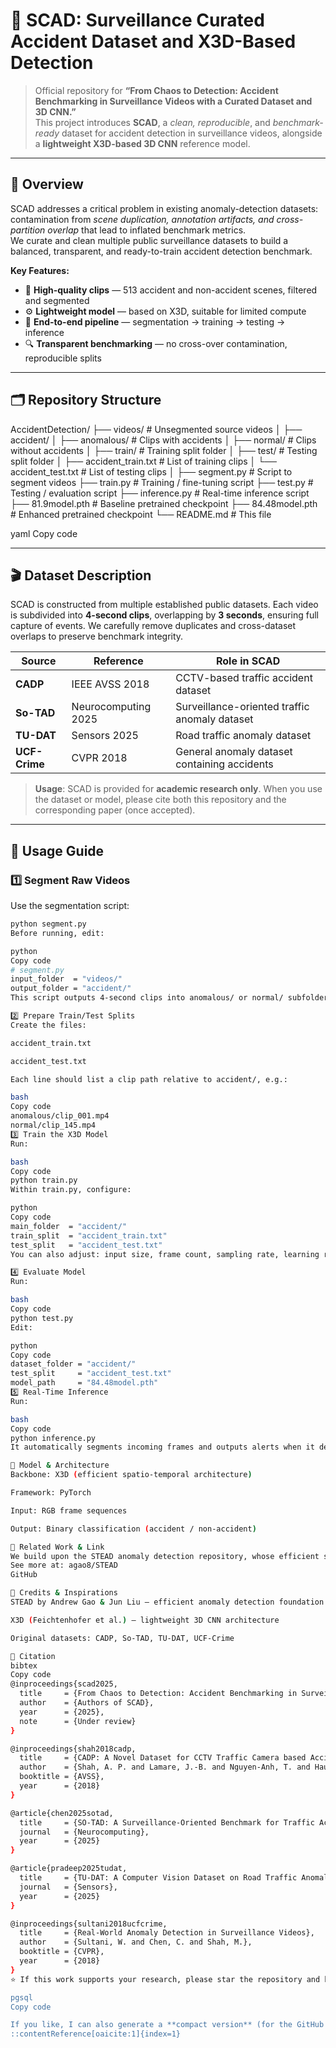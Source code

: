 # 🚦 SCAD: Surveillance Curated Accident Dataset and X3D-Based Detection

> Official repository for **“From Chaos to Detection: Accident Benchmarking in Surveillance Videos with a Curated Dataset and 3D CNN.”**  
> This project introduces **SCAD**, a *clean, reproducible*, and *benchmark-ready* dataset for accident detection in surveillance videos, alongside a **lightweight X3D-based 3D CNN** reference model.

---

## 📘 Overview  
SCAD addresses a critical problem in existing anomaly-detection datasets: contamination from *scene duplication, annotation artifacts, and cross-partition overlap* that lead to inflated benchmark metrics.  
We curate and clean multiple public surveillance datasets to build a balanced, transparent, and ready-to-train accident detection benchmark.

**Key Features:**
- 🧹 **High-quality clips** — 513 accident and non-accident scenes, filtered and segmented  
- ⚙️ **Lightweight model** — based on X3D, suitable for limited compute  
- 🧪 **End-to-end pipeline** — segmentation → training → testing → inference  
- 🔍 **Transparent benchmarking** — no cross-over contamination, reproducible splits  

---

## 🗂️ Repository Structure

AccidentDetection/
├── videos/ # Unsegmented source videos
│
├── accident/
│ ├── anomalous/ # Clips with accidents
│ ├── normal/ # Clips without accidents
│ ├── train/ # Training split folder
│ ├── test/ # Testing split folder
│ ├── accident_train.txt # List of training clips
│ └── accident_test.txt # List of testing clips
│
├── segment.py # Script to segment videos
├── train.py # Training / fine-tuning script
├── test.py # Testing / evaluation script
├── inference.py # Real-time inference script
├── 81.9model.pth # Baseline pretrained checkpoint
├── 84.48model.pth # Enhanced pretrained checkpoint
└── README.md # This file

yaml
Copy code

---

## 🎬 Dataset Description

SCAD is constructed from multiple established public datasets. Each video is subdivided into **4-second clips**, overlapping by **3 seconds**, ensuring full capture of events. We carefully remove duplicates and cross-dataset overlaps to preserve benchmark integrity.

| Source | Reference | Role in SCAD |
|--------|-----------|---------------|
| **CADP** | IEEE AVSS 2018 | CCTV-based traffic accident dataset |
| **So-TAD** | Neurocomputing 2025 | Surveillance-oriented traffic anomaly dataset |
| **TU-DAT** | Sensors 2025 | Road traffic anomaly dataset |
| **UCF-Crime** | CVPR 2018 | General anomaly dataset containing accidents |

> **Usage**: SCAD is provided for **academic research only**. When you use the dataset or model, please cite both this repository and the corresponding paper (once accepted).

---

## 🚀 Usage Guide

### 1️⃣ Segment Raw Videos  
Use the segmentation script:

```bash
python segment.py
Before running, edit:

python
Copy code
# segment.py
input_folder  = "videos/"  
output_folder = "accident/"
This script outputs 4-second clips into anomalous/ or normal/ subfolders.

2️⃣ Prepare Train/Test Splits
Create the files:

accident_train.txt

accident_test.txt

Each line should list a clip path relative to accident/, e.g.:

bash
Copy code
anomalous/clip_001.mp4  
normal/clip_145.mp4  
3️⃣ Train the X3D Model
Run:

bash
Copy code
python train.py
Within train.py, configure:

python
Copy code
main_folder  = "accident/"  
train_split  = "accident_train.txt"  
test_split   = "accident_test.txt"
You can also adjust: input size, frame count, sampling rate, learning rate, optimizer, pretrained checkpoint, etc.

4️⃣ Evaluate Model
Run:

bash
Copy code
python test.py
Edit:

python
Copy code
dataset_folder = "accident/"  
test_split     = "accident_test.txt"  
model_path     = "84.48model.pth"
5️⃣ Real-Time Inference
Run:

bash
Copy code
python inference.py
It automatically segments incoming frames and outputs alerts when it detects anomalous (accident) events.

🧠 Model & Architecture
Backbone: X3D (efficient spatio-temporal architecture)

Framework: PyTorch

Input: RGB frame sequences

Output: Binary classification (accident / non-accident)

🔗 Related Work & Link
We build upon the STEAD anomaly detection repository, whose efficient spatio-temporal modeling inspired aspects of our design.
See more at: agao8/STEAD 
GitHub

👥 Credits & Inspirations
STEAD by Andrew Gao & Jun Liu — efficient anomaly detection foundation

X3D (Feichtenhofer et al.) — lightweight 3D CNN architecture

Original datasets: CADP, So-TAD, TU-DAT, UCF-Crime

🧾 Citation
bibtex
Copy code
@inproceedings{scad2025,
  title     = {From Chaos to Detection: Accident Benchmarking in Surveillance Videos with a Curated Dataset and 3D CNN},
  author    = {Authors of SCAD},
  year      = {2025},
  note      = {Under review}
}

@inproceedings{shah2018cadp,
  title     = {CADP: A Novel Dataset for CCTV Traffic Camera based Accident Analysis},
  author    = {Shah, A. P. and Lamare, J.-B. and Nguyen-Anh, T. and Hauptmann, A.},
  booktitle = {AVSS},
  year      = {2018}
}

@article{chen2025sotad,
  title     = {SO-TAD: A Surveillance-Oriented Benchmark for Traffic Accident Detection},
  journal   = {Neurocomputing},
  year      = {2025}
}

@article{pradeep2025tudat,
  title     = {TU-DAT: A Computer Vision Dataset on Road Traffic Anomalies},
  journal   = {Sensors},
  year      = {2025}
}

@inproceedings{sultani2018ucfcrime,
  title     = {Real-World Anomaly Detection in Surveillance Videos},
  author    = {Sultani, W. and Chen, C. and Shah, M.},
  booktitle = {CVPR},
  year      = {2018}
}
⭐ If this work supports your research, please star the repository and help others by citing this paper when it's published.

pgsql
Copy code

If you like, I can also generate a **compact version** (for the GitHub homepage) and a **detailed document** (for `/docs/`) for you. Do you want me to prepare those?
::contentReference[oaicite:1]{index=1}

